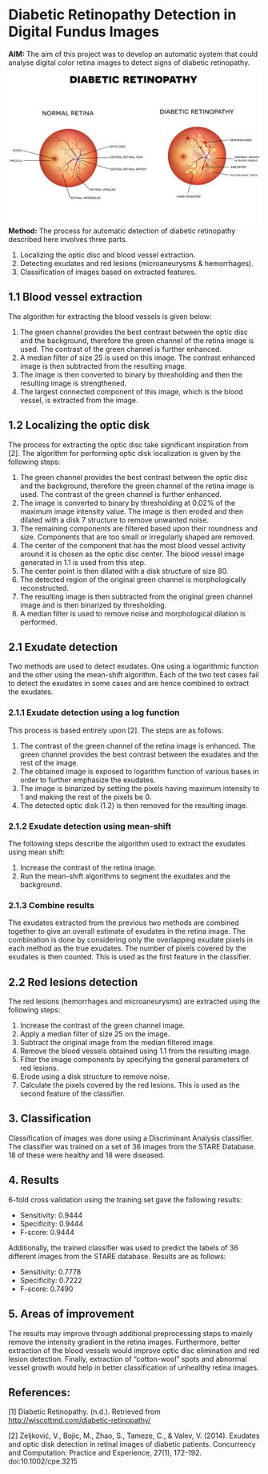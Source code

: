 # Diabetic Retinopathy Detection in Digital Fundus Images

**AIM:** The aim of this project was to develop an automatic system that could analyse digital color retina images to detect signs of diabetic retinopathy.
![Image of Retina](https://github.com/SayemW/Retina_Classifier/blob/master/images/Diabetic-Retinopathy.jpg)
**Method:** The process for automatic detection of diabetic retinopathy described here involves three parts.
1. Localizing the optic disc and blood vessel extraction.
2. Detecting exudates and red lesions (microaneurysms & hemorrhages).
3. Classification of images based on extracted features.

## 1.1 Blood vessel extraction
The algorithm for extracting the blood vessels is given below:
1. The green channel provides the best contrast between the optic disc and the background, therefore the green channel of the retina image is used. The contrast of the green channel is further enhanced.
2. A median filter of size 25 is used on this image. The contrast enhanced image is then subtracted from the resulting image. 
3. The image is then converted to binary by thresholding and then the resulting image is strengthened.
4. The largest connected component of this image, which is the blood vessel, is extracted from the image.

## 1.2 Localizing the optic disk
The process for extracting the optic disc take significant inspiration from [2]. The algorithm for performing optic disk localization is given by the following steps:
1. The green channel provides the best contrast between the optic disc and the background, therefore the green channel of the retina image is used. The contrast of the green channel is further enhanced.
2. The image is converted to binary by thresholding at 0.02% of the maximum image intensity value. The image is then eroded and then dilated with a disk 7 structure to remove unwanted noise.
3. The remaining components are filtered based upon their roundness and size. Components that are too small or irregularly shaped are removed.
4. The center of the component that has the most blood vessel activity around it is chosen as the optic disc center. The blood vessel image generated in 1.1 is used from this step.
5. The center point is then dilated with a disk structure of size 80.
6. The detected region of the original green channel is morphologically reconstructed.
7. The resulting image is then subtracted from the original green channel image and is then binarized by thresholding.
8. A median filter is used to remove noise and morphological dilation is performed.


## 2.1 Exudate detection
Two methods are used to detect exudates. One using a logarithmic function and the other using the mean-shift algorithm. Each of the two test cases fail to detect the exudates in some cases and are hence combined to extract the exudates. 

### 2.1.1 Exudate detection using a log function
This process is based entirely upon [2]. The steps are as follows:
1. The contrast of the green channel of the retina image is enhanced. The green channel provides the best contrast between the exudates and the rest of the image.
2. The obtained image is exposed to logarithm function of various bases in order to further emphasize the exudates.
3. The image is binarized by setting the pixels having maximum intensity to 1 and making the rest of the pixels be 0.
4. The detected optic disk (1.2) is then removed for the resulting image.

### 2.1.2 Exudate detection using mean-shift
The following steps describe the algorithm used to extract the exudates using mean shift:
1. Increase the contrast of the retina image.
2. Run the mean-shift algorithms to segment the exudates and the background.

### 2.1.3 Combine results
The exudates extracted from the previous two methods are combined together to give an overall estimate of exudates in the retina image. The combination is done by considering only the overlapping exudate pixels in each method as the true exudates. The number of pixels covered by the exudates is then counted. This is used as the first feature in the classifier.

## 2.2 Red lesions detection
The red lesions (hemorrhages and microaneurysms)  are extracted using the following steps:
1. Increase the contrast of the green channel image.
2. Apply a median filter of size 25 on the image.
3. Subtract the original image from the median filtered image. 
4. Remove the blood vessels obtained using 1.1 from the resulting image.
5. Filter the image components by specifying the general parameters of red lesions.
6. Erode using a disk structure to remove noise.
7. Calculate the pixels covered by the red lesions. This is used as the second feature of the classifier.

## 3. Classification
Classification of images was done using a Discriminant Analysis classifier. The classifier was trained on a set of 36 images from the STARE Database. 18 of these were healthy and 18 were diseased. 

## 4. Results
6-fold cross validation using the training set gave the following results:
- Sensitivity: 0.9444
- Specificity: 0.9444
- F-score: 0.9444

Additionally, the trained classifier was used to predict the labels of 36 different images from the STARE database. Results are as follows:
- Sensitivity: 0.7778
- Specificity: 0.7222
- F-score: 0.7490

## 5. Areas of improvement
The results may improve through additional preprocessing steps to mainly remove the intensity gradient in the retina images. Furthermore, better extraction of the blood vessels would improve optic disc elimination and red lesion detection. Finally, extraction of “cotton-wool” spots and abnormal vessel growth would help in better classification of unhealthy retina images.

## References:
[1] Diabetic Retinopathy. (n.d.). Retrieved from http://wjscottmd.com/diabetic-retinopathy/

[2] Zeljković, V., Bojic, M., Zhao, S., Tameze, C., & Valev, V. (2014). Exudates and optic disk detection in retinal images of diabetic patients. Concurrency and Computation: Practice and Experience, 27(1), 172-192. doi:10.1002/cpe.3215





